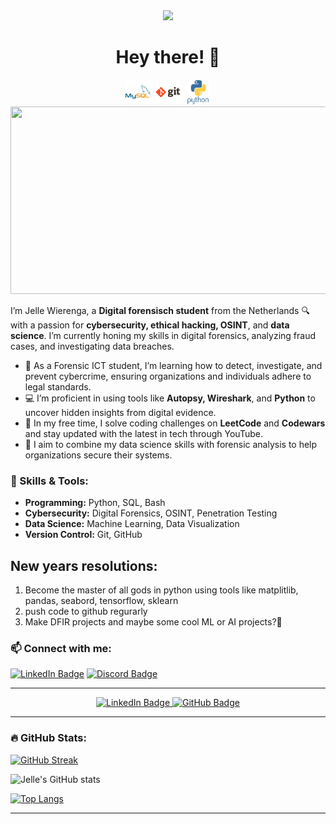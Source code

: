 <div id="header" align="center">
  <img src="https://media.giphy.com/media/M9gbBd9nbDrOTu1Mqx/giphy.gif" width="100"/>
</div>

<h1 align="center">
  Hey there! 👋
</h1>

<div align="center">
  <img src="https://github.com/devicons/devicon/blob/master/icons/mysql/mysql-original-wordmark.svg" title="MySQL" alt="MySQL" width="40" height="40"/>&nbsp;
  <img src="https://github.com/devicons/devicon/blob/master/icons/git/git-original-wordmark.svg" title="Git" alt="Git" width="40" height="40"/>&nbsp;
  <img src="https://github.com/devicons/devicon/blob/master/icons/python/python-original-wordmark.svg" title="Python" alt="Python" width="40" height="40"/>
</div>

<div align="center">
  <img src="https://media.giphy.com/media/dWesBcTLavkZuG35MI/giphy.gif" width="600" height="300"/>
</div>

I’m Jelle Wierenga, a **Digital forensisch student** from the Netherlands 🔍 with a passion for **cybersecurity, ethical hacking, OSINT**, and **data science**. I’m currently honing my skills in digital forensics, analyzing fraud cases, and investigating data breaches. 

- 🔬 As a Forensic ICT student, I’m learning how to detect, investigate, and prevent cybercrime, ensuring organizations and individuals adhere to legal standards.
- 💻 I’m proficient in using tools like **Autopsy, Wireshark**, and **Python** to uncover hidden insights from digital evidence.
- 🌱 In my free time, I solve coding challenges on **LeetCode** and **Codewars** and stay updated with the latest in tech through YouTube.
- 💼 I aim to combine my data science skills with forensic analysis to help organizations secure their systems.

### 🚀 Skills & Tools:
- **Programming:** Python, SQL, Bash
- **Cybersecurity:** Digital Forensics, OSINT, Penetration Testing
- **Data Science:** Machine Learning, Data Visualization
- **Version Control:** Git, GitHub

## New years resolutions:
1. Become the master of all gods in python using tools like matplitlib, pandas, seabord, tensorflow, sklearn
2. push code to github regurarly
3. Make DFIR projects and maybe some cool ML or AI projects?👀


### 📫 Connect with me:
[![LinkedIn Badge](https://img.shields.io/badge/-JelleWierenga-blue?style=flat&logo=Linkedin&logoColor=white)](https://www.linkedin.com/in/jelle-wierenga-b9a739250/)
[![Discord Badge](https://img.shields.io/badge/-jellew16-blue?style=flat&logo=Discord&logoColor=white)](https://discord.com/users/jellew16)

---

<div align="center">
  <a href="https://www.linkedin.com/in/jelle-wierenga-b9a739250/">
    <img src="https://img.shields.io/badge/LinkedIn-blue?style=for-the-badge&logo=linkedin&logoColor=white" alt="LinkedIn Badge"/>
  </a>
  <a href="https://github.com/JelleWierenga">
    <img src="https://img.shields.io/badge/GitHub-black?style=for-the-badge&logo=github&logoColor=white" alt="GitHub Badge"/>
  </a>
</div>

---

### 🔥 GitHub Stats:

[![GitHub Streak](http://github-readme-streak-stats.herokuapp.com?user=JelleWierenga&theme=algolia)](https://git.io/streak-stats)

![Jelle's GitHub stats](https://github-readme-stats.vercel.app/api?username=JelleWierenga&theme=dark&show_icons=true)

[![Top Langs](https://github-readme-stats.vercel.app/api/top-langs/?username=JelleWierenga&layout=compact&theme=vision-friendly-dark)](https://github.com/anuraghazra/github-readme-stats)

---
